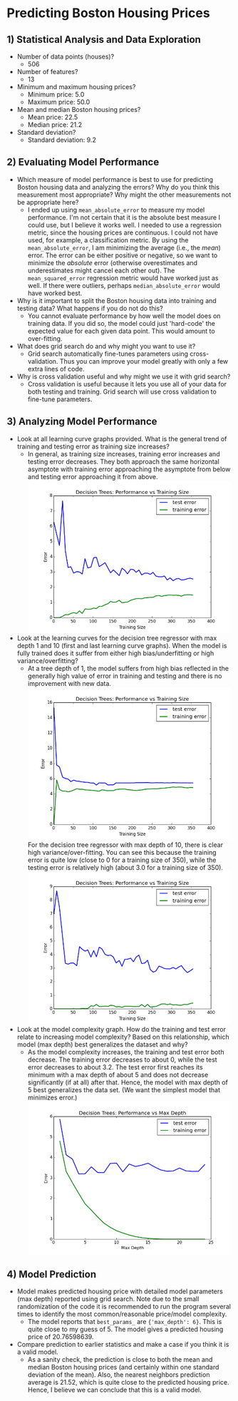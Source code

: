 # Predicting Boston Housing Prices

## 1) Statistical Analysis and Data Exploration

* Number of data points (houses)?
    - 506
* Number of features?
    - 13
* Minimum and maximum housing prices?
    - Minimum price: 5.0
    - Maximum price: 50.0
* Mean and median Boston housing prices?
    - Mean price: 22.5
    - Median price: 21.2
* Standard deviation?
    - Standard deviation: 9.2

## 2) Evaluating Model Performance

* Which measure of model performance is best to use for predicting Boston housing data and analyzing the errors? Why do you think this measurement most appropriate? Why might the other measurements not be appropriate here?
    - I ended up using `mean_absolute_error` to measure my model performance.  I'm not certain that it is the absolute best measure I could use, but I believe it works well.  I needed to use a regression metric, since the housing prices are continuous.  I could not have used, for example, a classification metric.  By using the `mean_absolute_error`, I am minimizing the average (i.e., the *mean*) error.  The error can be either positive or negative, so we want to minimize the *absolute* error (otherwise overestimates and underestimates might cancel each other out).  The `mean_squared_error` regression metric would have worked just as well.  If there were outliers, perhaps `median_absolute_error` would have worked best.
* Why is it important to split the Boston housing data into training and testing data? What happens if you do not do this?
    - You cannot evaluate performance by how well the model does on training data.  If you did so, the model could just 'hard-code' the expected value for each given data point.  This would amount to over-fitting.
* What does grid search do and why might you want to use it?
    - Grid search automatically fine-tunes parameters using cross-validation.  Thus you can improve your model greatly with only a few extra lines of code.
* Why is cross validation useful and why might we use it with grid search?
    - Cross validation is useful because it lets you use all of your data for both testing and training.  Grid search will use cross validation to fine-tune parameters.

## 3) Analyzing Model Performance

* Look at all learning curve graphs provided. What is the general trend of training and testing error as training size increases?
    - In general, as training size increases, training error increases and testing error decreases.  They both approach the same horizontal asymptote with training error approaching the asymptote from below and testing error approaching it from above.  ![Training size versus error](decision_trees.png "Training size versus error")
* Look at the learning curves for the decision tree regressor with max depth 1 and 10 (first and last learning curve graphs). When the model is fully trained does it suffer from either high bias/underfitting or high variance/overfitting?
    - At a tree depth of 1, the model suffers from high bias reflected in the generally high value of error in training and testing and there is no improvement with new data.  ![Decision tree with max depth 1](decision_tree_with_max_depth_1.png "Decision tree with max depth 1")
    For the decision tree regressor with max depth of 10, there is clear high variance/over-fitting.  You can see this because the training error is quite low (close to 0 for a training size of 350), while the testing error is relatively high (about 3.0 for a training size of 350).  ![Decision tree with max depth 10](decision_tree_with_max_depth_10.png "Decision tree with max depth 10")  
* Look at the model complexity graph. How do the training and test error relate to increasing model complexity? Based on this relationship, which model (max depth) best generalizes the dataset and why?
    - As the model complexity increases, the training and test error both decrease.  The training error decreases to about 0, while the test error decreases to about 3.2.  The test error first reaches its minimum with a max depth of about 5 and does not decrease significantly (if at all) after that.  Hence, the model with max depth of 5 best generalizes the data set.  (We want the simplest model that minimizes error.)  ![Model complexity graph](model_complexity_graph.png "Model complexity graph")

## 4) Model Prediction

* Model makes predicted housing price with detailed model parameters (max depth) reported using grid search. Note due to the small randomization of the code it is recommended to run the program several times to identify the most common/reasonable price/model complexity.
    - The model reports that `best_params_` are `{'max_depth': 6}`.  This is quite close to my guess of 5. The model gives a predicted housing price of 20.76598639.
* Compare prediction to earlier statistics and make a case if you think it is a valid model.
    - As a sanity check, the prediction is close to both the mean and median Boston housing prices (and certainly within one standard deviation of the mean).  Also, the nearest neighbors prediction average is 21.52, which is quite close to the predicted housing price.  Hence, I believe we can conclude that this is a valid model.